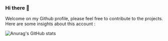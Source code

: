 ### Hi there 👋

Welcome on my Github profile, please feel free to contribute to the projects. Here are some insights about this account : 

![Anurag's GitHub stats](https://github-readme-stats.vercel.app/api?username=louistychon&show_icons=true&theme=radical)
